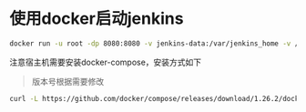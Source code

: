 # 使用docker启动jenkins

```bash
docker run -u root -dp 8080:8080 -v jenkins-data:/var/jenkins_home -v /var/run/docker.sock:/var/run/docker.sock -v /root/docker-compose:/usr/bin/docker-compose:ro -v jenkins-m2:/root/.m2 --name jenkins jenkinsci/blueocean
```

注意宿主机需要安装docker-compose，安装方式如下

> 版本号根据需要修改

```bash
curl -L https://github.com/docker/compose/releases/download/1.26.2/docker-compose-Linux-x86_64 > /usr/bin/docker-compose
```


